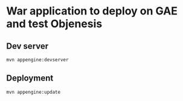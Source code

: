 War application to deploy on GAE and test Objenesis
===================================================

Dev server
----------

`mvn appengine:devserver`

Deployment
----------

`mvn appengine:update`
